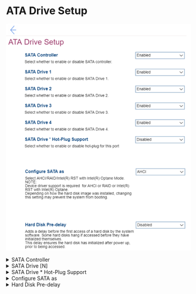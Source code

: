 # ATA Drive Setup #
![](./img/atadrivesetup.png)

<details><summary>SATA Controller</summary>
One of 2 possible states for the SATA controller:

1. **Enabled** – SATA controller is enabled. Default.
2. Disabled – SATA controller is disabled. When selected, then following settings become unavailable:<br>
    a. SATA Drive from 1 to 5 <br>
    b. SATA Drive * Hot-Plug Support <br>
    c. Configure SATA as <br>

| WMI Setting name | Values | SVP Req'd | AMD/Intel |
|:---|:---|:---|:---|
|  |  |  | Both |
</details>


<details><summary>SATA Drive [N]</summary>
[N] is the order number of a SATA Drive.<br>
One of 2 possible states for each SATA Drive:

1. **Enabled** – the corresponding SATA Drive is enabled. Default. 
2. Disabled – the corresponding SATA Drive is disabled.

**Note**. The fields are unavailable, if “SATA Controller” is set to “Disabled”.

| WMI Setting name | Values | SVP Req'd | AMD/Intel |
|:---|:---|:---|:---|
|  |  |  | Both |
</details>


<details><summary>SATA Drive * Hot-Plug Support</summary>
One of 2 possible states for the hot-plug port:

1. Enabled – the hot-plug port is enabled. 
2. **Disabled** – the hot-plug port is disabled. Default.

**Note**. The field is unavailable, if “SATA Controller” is set to “Disabled”.

| WMI Setting name | Values | SVP Req'd | AMD/Intel |
|:---|:---|:---|:---|
|  |  |  | Both |
</details>


<details><summary>Configure SATA as</summary>
One of 3 possible options for SATA configuration mode:

1. **ANCI** – Default. When selecting, it requires additional confirmation.<br> 
    **Note**. If you change the SATA mode to ANCI you may not boot the system due to the failure of Intel(R) RST with Intel(R) Optane (RAID) function.

2. Intel(R) RST with Intel(R) Optane
3. RAID – When selecting, it requires additional confirmation.<br> 
    **Note**. Please do not disable SATA drives in RAID mode. Otherwise you may not boot the system due to the failure of RAID function.

**Note**. Device driver support is required for ANCI or RAID or Intel(R) RST with Intel(R) Optane. 
Depending on how the hard disk image was installed, changing the setting may prevent the system from booting.

| WMI Setting name | Values | SVP Req'd | AMD/Intel |
|:---|:---|:---|:---|
|  |  |  | Both |
</details>


<details><summary>Hard Disk Pre-delay</summary>
Setting to add a delay before the first access of a hard disk by the system software. Some hard disks hand if accessed before they have initialized themselves. This delay ensures the hard disk has initialized after power up, prior to being accessed.<br>
One of 8 possible options:

1. **Disabled** – Default.
2. 3 Seconds
3. 6 Seconds
4. 9 Seconds
5. 12 Seconds
6. 15 Seconds
7. 21 Seconds
8. 30 Seconds

| WMI Setting name | Values | SVP Req'd | AMD/Intel |
|:---|:---|:---|:---|
|  |  |  | Both |
</details>